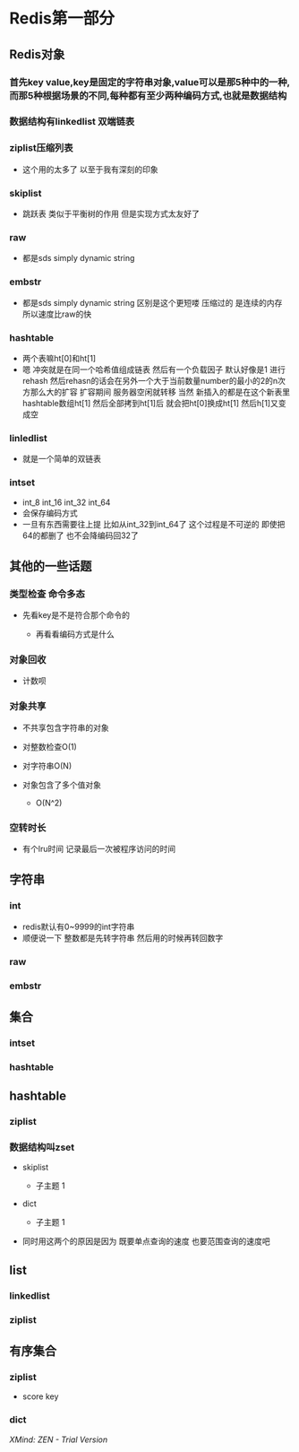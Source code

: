 # Redis第一部分

## Redis对象

### 首先key value,key是固定的字符串对象,value可以是那5种中的一种,而那5种根据场景的不同,每种都有至少两种编码方式,也就是数据结构

### 数据结构有linkedlist 双端链表

### ziplist压缩列表

- 这个用的太多了 以至于我有深刻的印象

### skiplist

- 跳跃表 类似于平衡树的作用 但是实现方式太友好了

### raw

- 都是sds simply dynamic string

### embstr

- 都是sds simply dynamic string 区别是这个更短喽 压缩过的 是连续的内存 所以速度比raw的快

### hashtable

- 两个表嘛ht[0]和ht[1]
- 嗯 冲突就是在同一个哈希值组成链表 然后有一个负载因子 默认好像是1 进行rehash 然后rehasn的话会在另外一个大于当前数量number的最小的2的n次方那么大的扩容 扩容期间 服务器空闲就转移 当然 新插入的都是在这个新表里 hashtable数组ht[1] 然后全部拷到ht[1]后 就会把ht[0]换成ht[1] 然后h[1]又变成空

### linledlist

- 就是一个简单的双链表

### intset

- int_8 int_16 int_32 int_64
- 会保存编码方式
- 一旦有东西需要往上提 比如从int_32到int_64了 这个过程是不可逆的 即使把64的都删了 也不会降编码回32了

## 其他的一些话题

### 类型检查 命令多态

- 先看key是不是符合那个命令的

	- 再看看编码方式是什么

### 对象回收

- 计数呗

### 对象共享

- 不共享包含字符串的对象
- 对整数检查O(1)
- 对字符串O(N)
- 对象包含了多个值对象

	- O(N^2)

### 空转时长

- 有个lru时间 记录最后一次被程序访问的时间

## 字符串

### int

- redis默认有0~9999的int字符串
- 顺便说一下 整数都是先转字符串 然后用的时候再转回数字

### raw

### embstr

## 集合

### intset

### hashtable

## hashtable

### ziplist

### 数据结构叫zset

- skiplist

	- 子主题 1

- dict

	- 子主题 1

- 同时用这两个的原因是因为 既要单点查询的速度 也要范围查询的速度吧

## list

### linkedlist

### ziplist

## 有序集合

### ziplist

- score key

### dict

*XMind: ZEN - Trial Version*